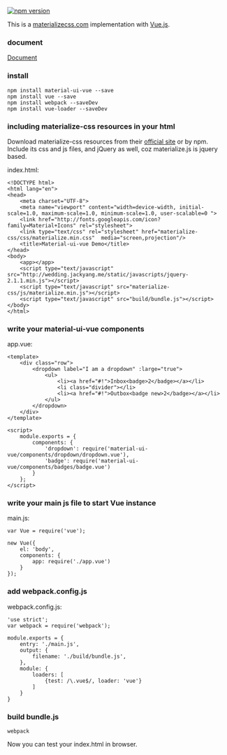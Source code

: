 [![npm version](https://badge.fury.io/js/material-ui-vue.svg)](https://badge.fury.io/js/material-ui-vue)

This is a [materializecss.com](http://materializecss.com/) implementation with [Vue.js](http://vuejs.org).

### document ###
[Document](http://material-ui-vue.jackyang.me/docs/index.html)

### install ###
```
npm install material-ui-vue --save
npm install vue --save
npm install webpack --saveDev
npm install vue-loader --saveDev
```

### including materialize-css resources in your html ###
Download materialize-css resources from their [official site](http://materializecss.com/) or by npm. Include its css and js files, and jQuery as well, coz materialize.js is jquery based.

index.html:
```
<!DOCTYPE html>
<html lang="en">
<head>
    <meta charset="UTF-8">
    <meta name="viewport" content="width=device-width, initial-scale=1.0, maximum-scale=1.0, minimum-scale=1.0, user-scalable=0 ">
    <link href="http://fonts.googleapis.com/icon?family=Material+Icons" rel="stylesheet">
    <link type="text/css" rel="stylesheet" href="materialize-css/css/materialize.min.css"  media="screen,projection"/>
    <title>Material-ui-vue Demo</title>
</head>
<body>
    <app></app>
    <script type="text/javascript" src="http://wedding.jackyang.me/static/javascripts/jquery-2.1.1.min.js"></script>
    <script type="text/javascript" src="materialize-css/js/materialize.min.js"></script>
    <script type="text/javascript" src="build/bundle.js"></script>
</body>
</html>
```

### write your material-ui-vue components ###

app.vue:
```
<template>
    <div class="row">
        <dropdown label="I am a dropdown" :large="true">
            <ul>
                <li><a href="#!">Inbox<badge>2</badge></a></li>
                <li class="divider"></li>
                <li><a href="#!">Outbox<badge new>2</badge></a></li>
            </ul>
        </dropdown>
    </div>
</template>

<script>
    module.exports = {
        components: {
            'dropdown': require('material-ui-vue/components/dropdown/dropdown.vue'),
            'badge': require('material-ui-vue/components/badges/badge.vue')
        }
    };
</script>
```

### write your main js file to start Vue instance ###

main.js:
```
var Vue = require('vue');

new Vue({
    el: 'body',
    components: {
        app: require('./app.vue')
    }
});
```

### add webpack.config.js ###

webpack.config.js:
```
'use strict';
var webpack = require('webpack');

module.exports = {
    entry: './main.js',
    output: {
        filename: './build/bundle.js',
    },
    module: {
        loaders: [
            {test: /\.vue$/, loader: 'vue'}
        ]
    }
}
```

### build bundle.js ###
```
webpack
```

Now you can test your index.html in browser.

